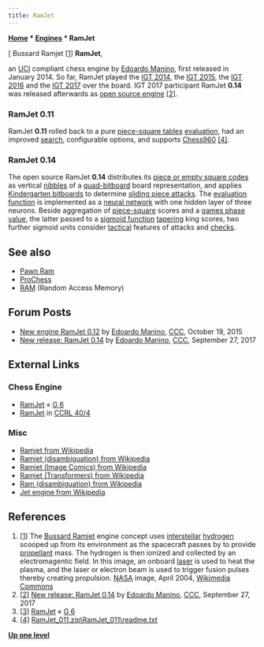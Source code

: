```yaml
---
title: RamJet
---
```

**[Home](Home "Home") \* [Engines](Engines "Engines") \* RamJet**



[ Bussard Ramjet <a id="cite-note-1" href="#cite-ref-1">[1]</a>
**RamJet**,  

an [UCI](UCI "UCI") compliant chess engine by [Edoardo Manino](Edoardo_Manino "Edoardo Manino"), first released in January 2014. So far, RamJet played the [IGT 2014](IGT_2014 "IGT 2014"), the [IGT 2015](IGT_2015 "IGT 2015"), the [IGT 2016](IGT_2016 "IGT 2016") and the [IGT 2017](IGT_2017 "IGT 2017") over the board. 
IGT 2017 participant RamJet **0.14** was released afterwards as [open source engine](Category:Open_Source "Category:Open Source") <a id="cite-note-2" href="#cite-ref-2">[2]</a>. 



### RamJet 0.11


RamJet **0.11** rolled back to a pure [piece-square tables](Piece-Square_Tables "Piece-Square Tables") [evaluation](Evaluation "Evaluation"), had an improved [search](Search "Search"), configurable options, and supports [Chess960](Chess960 "Chess960") <a id="cite-note-4" href="#cite-ref-4">[4]</a>. 



### RamJet 0.14


The open source RamJet **0.14** distributes its [piece or empty square codes](Pieces#PieceCoding "Pieces") as vertical [nibbles](Nibble "Nibble") of a [quad-bitboard](Quad-Bitboards "Quad-Bitboards") board representation, and applies [Kindergarten bitboards](Kindergarten_Bitboards "Kindergarten Bitboards") to determine [sliding piece attacks](Sliding_Piece_Attacks "Sliding Piece Attacks").
The [evaluation function](Evaluation_Function "Evaluation Function") is implemented as a [neural network](Neural_Networks "Neural Networks") with one hidden layer of three neurons. Beside aggregation of [piece-square](Piece-Square_Tables "Piece-Square Tables") scores and a [games phase value](Game_Phases "Game Phases"), the latter passed to a [sigmoid function](https://en.wikipedia.org/wiki/Sigmoid_function) [tapering](Tapered_Eval "Tapered Eval") king scores, two further sigmoid units consider [tactical](Tactics "Tactics") features of attacks and [checks](Check "Check").



## See also


* [Pawn Ram](Pawn_Rams_(Bitboards) "Pawn Rams (Bitboards)")
* [ProChess](ProChess_IT "ProChess IT")
* [RAM](Memory#RAM "Memory") (Random Access Memory)


## Forum Posts


* [New engine RamJet 0.12](http://www.talkchess.com/forum/viewtopic.php?t=57996) by [Edoardo Manino](Edoardo_Manino "Edoardo Manino"), [CCC](CCC "CCC"), October 19, 2015
* [New release: RamJet 0.14](http://www.talkchess.com/forum/viewtopic.php?t=65312) by [Edoardo Manino](Edoardo_Manino "Edoardo Manino"), [CCC](CCC "CCC"), September 27, 2017


## External Links


### Chess Engine


* [RamJet](http://www.g-sei.org/ramjet/) « [G 6](G_6 "G 6")
* [RamJet](http://ccrl.chessdom.com/ccrl/404/cgi/compare_engines.cgi?family=RamJet&print=Rating+list&print=Results+table&print=LOS+table&print=Ponder+hit+table&print=Eval+difference+table&print=Comopp+gamenum+table&print=Overlap+table&print=Score+with+common+opponents) in [CCRL 40/4](CCRL "CCRL")


### Misc


* [Ramjet from Wikipedia](https://en.wikipedia.org/wiki/Ramjet)
* [Ramjet (disambiguation) from Wikipedia](https://en.wikipedia.org/wiki/Ramjet_%28disambiguation%29)
* [Ramjet (Image Comics) from Wikipedia](https://en.wikipedia.org/wiki/Ramjet_%28Image_Comics%29)
* [Ramjet (Transformers) from Wikipedia](https://en.wikipedia.org/wiki/Ramjet_(Transformers))
* [Ram (disambiguation) from Wikipedia](https://en.wikipedia.org/wiki/Ram)
* [Jet engine from Wikipedia](https://en.wikipedia.org/wiki/Jet_engine)


## References


 1. <a id="cite-ref-1" href="#cite-note-1">[1]</a> The [Bussard Ramjet](https://en.wikipedia.org/wiki/Bussard_ramjet) engine concept uses [interstellar](https://en.wikipedia.org/wiki/Interstellar) [hydrogen](https://en.wikipedia.org/wiki/Hydrogen) scooped up from its environment as the spacecraft passes by to provide [propellant](https://en.wikipedia.org/wiki/Propellant) mass. The hydrogen is then ionized and collected by an electromagentic field. In this image, an onboard [laser](https://en.wikipedia.org/wiki/Laser) is used to heat the plasma, and the laser or electron beam is used to trigger fusion pulses thereby creating propulsion. [NASA](https://en.wikipedia.org/wiki/NASA) image, April 2004, [Wikimedia Commons](https://en.wikipedia.org/wiki/Wikimedia_Commons) 
2. <a id="cite-ref-2" href="#cite-note-2">[2]</a> [New release: RamJet 0.14](http://www.talkchess.com/forum/viewtopic.php?t=65312) by [Edoardo Manino](Edoardo_Manino "Edoardo Manino"), [CCC](CCC "CCC"), September 27, 2017
3. <a id="cite-ref-3" href="#cite-note-3">[3]</a> [RamJet](http://www.g-sei.org/ramjet/) « [G 6](G_6 "G 6")
4. <a id="cite-ref-4" href="#cite-note-4">[4]</a> [RamJet\_011.zip\RamJet\_011\readme.txt](http://www.g-sei.org/wp-content/uploads/2014/07/RamJet_011.zip)

**[Up one level](Engines "Engines")**







 
